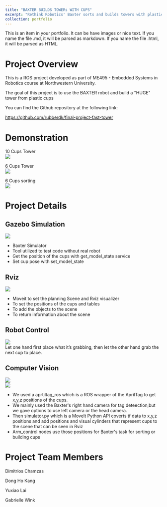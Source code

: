 ```yaml
---
title: "BAXTER BUILDS TOWERs WITH CUPS"
excerpt: "Rethink Robotics' Baxter sorts and builds towers with plastic cups.<br/><img src='/images/fasttower.gif'>"
collection: portfolio
---
```


This is an item in your portfolio. It can be have images or nice text. If you name the file .md, it will be parsed as markdown. If you name the file .html, it will be parsed as HTML. 

# Project Overview
This is a ROS project developed as part of ME495 - Embedded Systems in Robotics course at Northwestern University.

The goal of this project is to use the BAXTER robot and build a "HUGE" tower from plastic cups

You can find the Github repository at the following link: 

https://github.com/rubberdk/final-project-fast-tower

# Demonstration

10 Cups Tower <br/>
[![](http://img.youtube.com/vi/YzLpgf8ozkA/0.jpg)](http://www.youtube.com/watch?v=YzLpgf8ozkA "")

6 Cups Tower <br/>
[![](http://img.youtube.com/vi/H2U9Fk785CE/0.jpg)](http://www.youtube.com/watch?v=H2U9Fk785CE "")

6 Cups sorting <br/>
[![](http://img.youtube.com/vi/yFVovQYhw8g/0.jpg)](http://www.youtube.com/watch?v=yFVovQYhw8g "")

# Project Details

## Gazebo Simulation
<img src='/images/baxter_gazebo'><br/>

- Baxter Simulator
- Tool utilized to test code without real robot
- Get the position of the cups with get_model_state service
- Set cup pose with set_model_state

## Rviz
<img src='/images/baxter_rviz'><br/>

- Moveit to set the planning Scene and Rviz visualizer
- To set the positions of the cups and tables
- To add the objects to the scene 
- To return information about the scene


## Robot Control
<img src='/images/baxter_control'><br/>
Let one hand first place what it’s grabbing, then let the other hand grab the next cup to place.
 
## Computer Vision
<img src='/images/baxter_cv'><br/>
<img src='/images/baxter_cvr'><br/>

- We used a aprtiltag_ros which is a ROS wrapper of the AprilTag to get x,y,z positions of the cups.
- We mainly used the Baxter's right hand camera for tag deteection,but we gave options to use left camera or the head camera.
- Then simulator.py which is a MoveIt Python API coverts tf data to x,y,z positions and add positions and visual cylinders that represent cups to the scene that can be seen in Rviz
- Arm_control nodes use those positions for Baxter's task for sorting or building cups


# Project Team Members

Dimitrios Chamzas

Dong Ho Kang

Yuxiao Lai

Gabrielle Wink